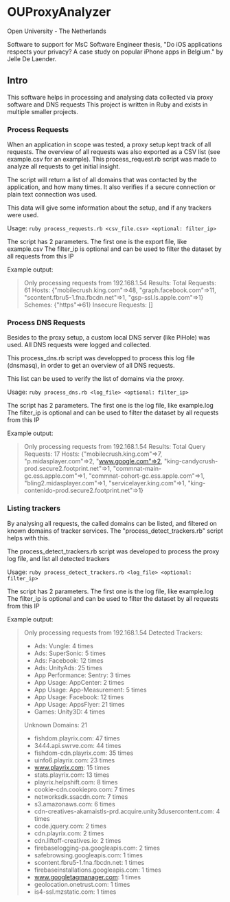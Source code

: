 # OUProxyAnalyzer

Open University - The Netherlands

Software to support for MsC Software Engineer thesis, "Do iOS applications respects your privacy? A case study on popular iPhone apps in Belgium." by Jelle De Laender.

## Intro

This software helps in processing and analysing data collected via proxy software and DNS requests
This project is written in Ruby and exists in multiple smaller projects.

### Process Requests

When an application in scope was tested, a proxy setup kept track of all requests.
The overview of all requests was also exported as a CSV list (see example.csv for an example).
This process_request.rb script was made to analyze all requests to get initial insight.

The script will return a list of all domains that was contacted by the application, and how many times.
It also verifies if a secure connection or plain text connection was used.

This data will give some information about the setup, and if any trackers were used.

Usage:
`ruby process_requests.rb <csv_file.csv> <optional: filter_ip>`

The script has 2 parameters. The first one is the export file, like example.csv
The filter_ip is optional and can be used to filter the dataset by all requests from this IP

Example output:

> Only processing requests from 192.168.1.54
> Results:
> Total Requests: 61
> Hosts: {"mobilecrush.king.com"=>48, "graph.facebook.com"=>11, "scontent.fbru5-1.fna.fbcdn.net"=>1, "gsp-ssl.ls.apple.com"=>1}
> Schemes: {"https"=>61}
> Insecure Requests: []

### Process DNS Requests

Besides to the proxy setup, a custom local DNS server (like PiHole) was used.
All DNS requests were logged and collected.

This process_dns.rb script was developped to process this log file (dnsmasq),
in order to get an overview of all DNS requests.

This list can be used to verify the list of domains via the proxy.

Usage:
`ruby process_dns.rb <log_file> <optional: filter_ip>`

The script has 2 parameters. The first one is the log file, like example.log
The filter_ip is optional and can be used to filter the dataset by all requests from this IP

Example output:

> Only processing requests from 192.168.1.54
> Results:
> Total Query Requests: 17
> Hosts: {"mobilecrush.king.com"=>7, "p.midasplayer.com"=>2, "www.google.com"=>2, "king-candycrush-prod.secure2.footprint.net"=>1, "commnat-main-gc.ess.apple.com"=>1, "commnat-cohort-gc.ess.apple.com"=>1, "bling2.midasplayer.com"=>1, "servicelayer.king.com"=>1, "king-contenido-prod.secure2.footprint.net"=>1}

### Listing trackers

By analysing all requests, the called domains can be listed, and filtered on known domains of tracker services.
The "process_detect_trackers.rb" script helps with this.

The process_detect_trackers.rb script was developed to process the proxy log file, and list all detected trackers

Usage:
`ruby process_detect_trackers.rb <log_file> <optional: filter_ip>`

The script has 2 parameters. The first one is the log file, like example.log
The filter_ip is optional and can be used to filter the dataset by all requests from this IP

Example output:

> Only processing requests from 192.168.1.54
> Detected Trackers:
>  - Ads: Vungle: 4 times
> - Ads: SuperSonic: 5 times
> - Ads: Facebook: 12 times
> - Ads: UnityAds: 25 times
> - App Performance: Sentry: 3 times
> - App Usage: AppCenter: 2 times
> - App Usage: App-Measurement: 5 times
> - App Usage: Facebook: 12 times
> - App Usage: AppsFlyer: 21 times
> - Games: Unity3D: 4 times
> 
> Unknown Domains: 21
> - fishdom.playrix.com: 47 times
> - 3444.api.swrve.com: 44 times
> - fishdom-cdn.playrix.com: 35 times
> - uinfo6.playrix.com: 23 times
> - www.playrix.com: 15 times
> - stats.playrix.com: 13 times
> - playrix.helpshift.com: 8 times
> - cookie-cdn.cookiepro.com: 7 times
> - networksdk.ssacdn.com: 7 times
> - s3.amazonaws.com: 6 times
> - cdn-creatives-akamaistls-prd.acquire.unity3dusercontent.com: 4 times
> - code.jquery.com: 2 times
> - cdn.playrix.com: 2 times
> - cdn.liftoff-creatives.io: 2 times
> - firebaselogging-pa.googleapis.com: 2 times
> - safebrowsing.googleapis.com: 1 times
> - scontent.fbru5-1.fna.fbcdn.net: 1 times
> - firebaseinstallations.googleapis.com: 1 times
> - www.googletagmanager.com: 1 times
> - geolocation.onetrust.com: 1 times
> - is4-ssl.mzstatic.com: 1 times

